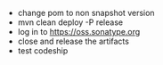 * change pom to non snapshot version
* mvn clean deploy -P release
* log in to https://oss.sonatype.org
* close and release the artifacts
* test codeship